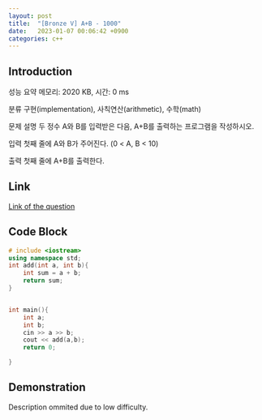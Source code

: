```yaml
---
layout: post
title:  "[Bronze V] A+B - 1000"
date:   2023-01-07 00:06:42 +0900
categories: c++
---
```


## Introduction

성능 요약
메모리: 2020 KB, 시간: 0 ms

분류
구현(implementation), 사칙연산(arithmetic), 수학(math)

문제 설명
두 정수 A와 B를 입력받은 다음, A+B를 출력하는 프로그램을 작성하시오.

입력
첫째 줄에 A와 B가 주어진다. (0 < A, B < 10)

출력
첫째 줄에 A+B를 출력한다.

## Link

[Link of the question](https://www.acmicpc.net/problem/1000)

## Code Block

```c++
# include <iostream>
using namespace std;
int add(int a, int b){
    int sum = a + b;
    return sum;
}


int main(){
    int a;
    int b;
    cin >> a >> b;
    cout << add(a,b);
    return 0;

}
```

## Demonstration

Description ommited due to low difficulty.
